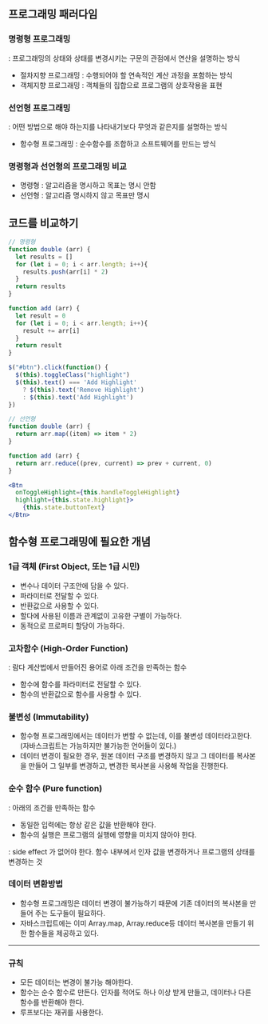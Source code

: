 ## 프로그래밍 패러다임

### 명령형 프로그래밍

 : 프로그래밍의 상태와 상태를 변경시키는 구문의 관점에서 연산을 설명하는 방식

- 절차지향 프로그래밍 : 수행되어야 할 연속적인 계산 과정을 포함하는 방식
- 객체지향 프로그래밍 : 객체들의 집합으로 프로그램의 상호작용을 표현

### 선언형 프로그래밍

: 어떤 방법으로 해야 하는지를 나타내기보다 무엇과 같은지를 설명하는 방식

- 함수형 프로그래밍  : 순수함수를 조합하고 소프트웨어를 만드는 방식

### 명령형과 선언형의 프로그래밍 비교

- 명령형 : 알고리즘을 명시하고 목표는 명시 안함
- 선언형 : 알고리즘 명시하지 않고 목표만 명시

## 코드를 비교하기

```jsx
// 명령형
function double (arr) {
  let results = []
  for (let i = 0; i < arr.length; i++){
    results.push(arr[i] * 2)
  }
  return results
}

function add (arr) {
  let result = 0
  for (let i = 0; i < arr.length; i++){
    result += arr[i]
  }
  return result
}

$("#btn").click(function() {
  $(this).toggleClass("highlight")
  $(this).text() === 'Add Highlight'
    ? $(this).text('Remove Highlight')
    : $(this).text('Add Highlight')
})

// 선언형
function double (arr) {
  return arr.map((item) => item * 2)
}

function add (arr) {
  return arr.reduce((prev, current) => prev + current, 0)
}

<Btn
  onToggleHighlight={this.handleToggleHighlight}
  highlight={this.state.highlight}>
    {this.state.buttonText}
</Btn>
```

## 함수형 프로그래밍에 필요한 개념

### 1급 객체 (First Object, 또는 1급 시민)

- 변수나 데이터 구조안에 담을 수 있다.
- 파라미터로 전달할 수 있다.
- 반환값으로 사용할 수 있다.
- 할다에 사용된 이름과 관계없이 고유한 구별이 가능하다.
- 동적으로 프로퍼티 할당이 가능하다.

### 고차함수 (High-Order Function)

: 람다 계산법에서 만들어진 용어로 아래 조건을 만족하는 함수

- 함수에 함수를 파라미터로 전달할 수 있다.
- 함수의 반환값으로 함수를 사용할 수 있다.

### 불변성 (Immutability)

- 함수형 프로그래밍에서는 데이터가 변할 수 없는데, 이를 불변성 데이터라고한다. (자바스크립트는 가능하지만 불가능한 언어들이 있다.)
- 데이터 변경이 필요한 경우, 원본 데이터 구조를 변경하지 않고 그 데이터를 복사본을 만들어 그 일부를 변경하고, 변경한 복사본을 사용해 작업을 진행한다.

### 순수 함수 (Pure function)

: 아래의 조건을 만족하는 함수

- 동일한 입력에는 항상 같은 값을 반환해야 한다.
- 함수의 실행은 프로그램의 실행에 영향을 미치지 않아야 한다.

 : side effect 가 없어야 한다. 함수 내부에서 인자 값을 변경하거나 프로그램의 상태를 변경하는 것

### 데이터 변환방법

- 함수형 프로그래밍은 데이터 변경이 불가능하기 때문에 기존 데이터의 복사본을 만들어 주는 도구들이 필요하다.
- 자바스크립트에는 이미 Array.map, Array.reduce등 데이터 복사본을 만들기 위한 함수들을 제공하고 있다.

---

### 규칙

- 모든 데이터는 변경이 불가능 해야한다.
- 함수는 순수 함수로 만든다. 인자를 적어도 하나 이상 받게 만들고, 데이터나 다른 함수를 반환해야 한다.
- 루프보다는 재귀를 사용한다.
